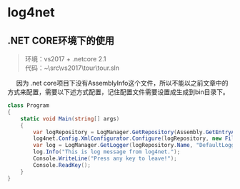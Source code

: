 # log4net

## .NET CORE环境下的使用

> 环境：vs2017 + .netcore 2.1  
> 代码：~\src\vs2017\tour\tour.sln

&nbsp;&nbsp;&nbsp;&nbsp;&nbsp;因为 .net core项目下没有AssemblyInfo这个文件，所以不能以之前文章中的方式来配置，需要以下述方式配置，记住配置文件需要设置成生成到bin目录下。

```csharp
class Program
{
    static void Main(string[] args)
    {
        var logRepository = LogManager.GetRepository(Assembly.GetEntryAssembly());
        log4net.Config.XmlConfigurator.Configure(logRepository, new FileInfo("log4net.config"));
        var log = LogManager.GetLogger(logRepository.Name, "DefaultLogger");
        log.Info("This is log message from log4net.");
        Console.WriteLine("Press any key to leave!");
        Console.ReadKey();
    }
}
```